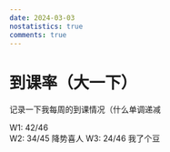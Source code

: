 ```yaml
---
date: 2024-03-03
nostatistics: true
comments: true
---
```


# 到课率（大一下）

记录一下我每周的到课情况（什么单调递减  
<!-- more --> 
W1: 42/46  
W2: 34/45 降势喜人
W3: 24/46 我了个豆
